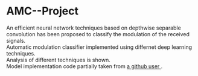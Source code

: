 # AMC--Project
An efficient neural network techniques based on depthwise separable convolution has been proposed to classify the modulation of the received signals.
</br>
Automatic modulation classifier implemented using differnet deep learning techniques.
</br>
Analysis of different techniques is shown.
</br>
Model implementation code partially taken from <a href="https://github.com/pkhorram"> a github user </a>.
